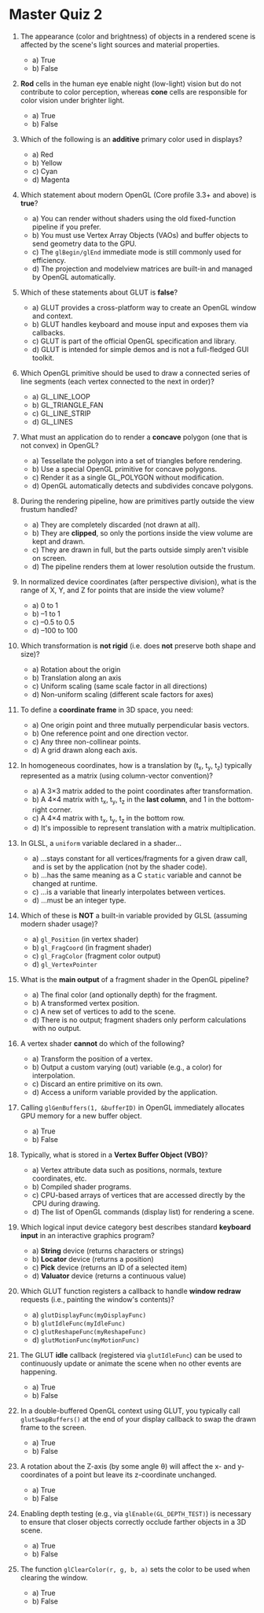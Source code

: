 # Master Quiz 2

1. The appearance (color and brightness) of objects in a rendered scene is affected by the scene's light sources and material properties.  
    - a) True  
    - b) False

2. **Rod** cells in the human eye enable night (low-light) vision but do not contribute to color perception, whereas **cone** cells are responsible for color vision under brighter light.  
    - a) True  
    - b) False

3. Which of the following is an **additive** primary color used in displays?  
    - a) Red  
    - b) Yellow  
    - c) Cyan  
    - d) Magenta

4. Which statement about modern OpenGL (Core profile 3.3+ and above) is **true**?  
    - a) You can render without shaders using the old fixed-function pipeline if you prefer.  
    - b) You must use Vertex Array Objects (VAOs) and buffer objects to send geometry data to the GPU.  
    - c) The `glBegin/glEnd` immediate mode is still commonly used for efficiency.  
    - d) The projection and modelview matrices are built-in and managed by OpenGL automatically.

5. Which of these statements about GLUT is **false**?  
    - a) GLUT provides a cross-platform way to create an OpenGL window and context.  
    - b) GLUT handles keyboard and mouse input and exposes them via callbacks.  
    - c) GLUT is part of the official OpenGL specification and library.  
    - d) GLUT is intended for simple demos and is not a full-fledged GUI toolkit.

6. Which OpenGL primitive should be used to draw a connected series of line segments (each vertex connected to the next in order)?  
    - a) GL_LINE_LOOP  
    - b) GL_TRIANGLE_FAN  
    - c) GL_LINE_STRIP  
    - d) GL_LINES

7. What must an application do to render a **concave** polygon (one that is not convex) in OpenGL?  
    - a) Tessellate the polygon into a set of triangles before rendering.  
    - b) Use a special OpenGL primitive for concave polygons.  
    - c) Render it as a single GL_POLYGON without modification.  
    - d) OpenGL automatically detects and subdivides concave polygons.

8. During the rendering pipeline, how are primitives partly outside the view frustum handled?  
    - a) They are completely discarded (not drawn at all).  
    - b) They are **clipped**, so only the portions inside the view volume are kept and drawn.  
    - c) They are drawn in full, but the parts outside simply aren't visible on screen.  
    - d) The pipeline renders them at lower resolution outside the frustum.

9. In normalized device coordinates (after perspective division), what is the range of X, Y, and Z for points that are inside the view volume?  
    - a) 0 to 1  
    - b) –1 to 1  
    - c) –0.5 to 0.5  
    - d) –100 to 100

10. Which transformation is **not rigid** (i.e. does **not** preserve both shape and size)?  
    - a) Rotation about the origin  
    - b) Translation along an axis  
    - c) Uniform scaling (same scale factor in all directions)  
    - d) Non-uniform scaling (different scale factors for axes)

11. To define a **coordinate frame** in 3D space, you need:  
    - a) One origin point and three mutually perpendicular basis vectors.  
    - b) One reference point and one direction vector.  
    - c) Any three non-collinear points.  
    - d) A grid drawn along each axis.

12. In homogeneous coordinates, how is a translation by (t<sub>x</sub>, t<sub>y</sub>, t<sub>z</sub>) typically represented as a matrix (using column-vector convention)?  
    - a) A 3×3 matrix added to the point coordinates after transformation.  
    - b) A 4×4 matrix with t<sub>x</sub>, t<sub>y</sub>, t<sub>z</sub> in the **last column**, and 1 in the bottom-right corner.  
    - c) A 4×4 matrix with t<sub>x</sub>, t<sub>y</sub>, t<sub>z</sub> in the bottom row.  
    - d) It's impossible to represent translation with a matrix multiplication.

13. In GLSL, a `uniform` variable declared in a shader…  
    - a) …stays constant for all vertices/fragments for a given draw call, and is set by the application (not by the shader code).  
    - b) …has the same meaning as a C `static` variable and cannot be changed at runtime.  
    - c) …is a variable that linearly interpolates between vertices.  
    - d) …must be an integer type.

14. Which of these is **NOT** a built-in variable provided by GLSL (assuming modern shader usage)?  
    - a) `gl_Position` (in vertex shader)  
    - b) `gl_FragCoord` (in fragment shader)  
    - c) `gl_FragColor` (fragment color output)  
    - d) `gl_VertexPointer`

15. What is the **main output** of a fragment shader in the OpenGL pipeline?  
    - a) The final color (and optionally depth) for the fragment.  
    - b) A transformed vertex position.  
    - c) A new set of vertices to add to the scene.  
    - d) There is no output; fragment shaders only perform calculations with no output.

16. A vertex shader **cannot** do which of the following?  
    - a) Transform the position of a vertex.  
    - b) Output a custom varying (out) variable (e.g., a color) for interpolation.  
    - c) Discard an entire primitive on its own.  
    - d) Access a uniform variable provided by the application.

17. Calling `glGenBuffers(1, &bufferID)` in OpenGL immediately allocates GPU memory for a new buffer object.  
    - a) True  
    - b) False

18. Typically, what is stored in a **Vertex Buffer Object (VBO)**?  
    - a) Vertex attribute data such as positions, normals, texture coordinates, etc.  
    - b) Compiled shader programs.  
    - c) CPU-based arrays of vertices that are accessed directly by the CPU during drawing.  
    - d) The list of OpenGL commands (display list) for rendering a scene.

19. Which logical input device category best describes standard **keyboard input** in an interactive graphics program?  
    - a) **String** device (returns characters or strings)  
    - b) **Locator** device (returns a position)  
    - c) **Pick** device (returns an ID of a selected item)  
    - d) **Valuator** device (returns a continuous value)

20. Which GLUT function registers a callback to handle **window redraw** requests (i.e., painting the window's contents)?  
    - a) `glutDisplayFunc(myDisplayFunc)`  
    - b) `glutIdleFunc(myIdleFunc)`  
    - c) `glutReshapeFunc(myReshapeFunc)`  
    - d) `glutMotionFunc(myMotionFunc)`

21. The GLUT **idle** callback (registered via `glutIdleFunc`) can be used to continuously update or animate the scene when no other events are happening.  
    - a) True  
    - b) False

22. In a double-buffered OpenGL context using GLUT, you typically call `glutSwapBuffers()` at the end of your display callback to swap the drawn frame to the screen.  
    - a) True  
    - b) False

23. A rotation about the Z-axis (by some angle θ) will affect the x- and y-coordinates of a point but leave its z-coordinate unchanged.  
    - a) True  
    - b) False

24. Enabling depth testing (e.g., via `glEnable(GL_DEPTH_TEST)`) is necessary to ensure that closer objects correctly occlude farther objects in a 3D scene.  
    - a) True  
    - b) False

25. The function `glClearColor(r, g, b, a)` sets the color to be used when clearing the window.  
    - a) True  
    - b) False 